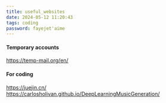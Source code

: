 ```yaml
---
title: useful_websites
date: 2024-05-12 11:20:43
tags: coding
password: fayejet'aime
---
```


#### Temporary accounts

https://temp-mail.org/en/

#### For coding

https://juejin.cn/
https://carlosholivan.github.io/DeepLearningMusicGeneration/
